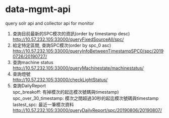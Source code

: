 # data-mgmt-api

query solr api and collector api for monitor  

1. 查詢目前最新的SPC模次的資訊(order by timestamp desc)  
http://10.57.232.105:33000/queryFixedSourceAll/spc/  
2. 給定特定區間, 查詢SPC模次(order by spc_0 asc)  
http://10.57.232.105:33000/queryInfoBetweenTimestampSPC0/spc/20190726/20190727/  
3. 查詢machine status  
http://10.57.232.105:33000/queryMachinestate/machinestatus/  
4. 查詢燈號  
http://10.57.232.105:33000/checkLightStatus/  
5. 查詢DailyReport  
spc_breakoff: 有掉模次的起迄模次號碼與timestamp)  
spc_over_30_timestamp: 模次之間超過30秒的起迄模次號碼與timestamp  
lastest_spc: 最近一筆模次資料  
http://10.57.232.105:33000/queryDailyReport/spc/20190806/20190807/  

